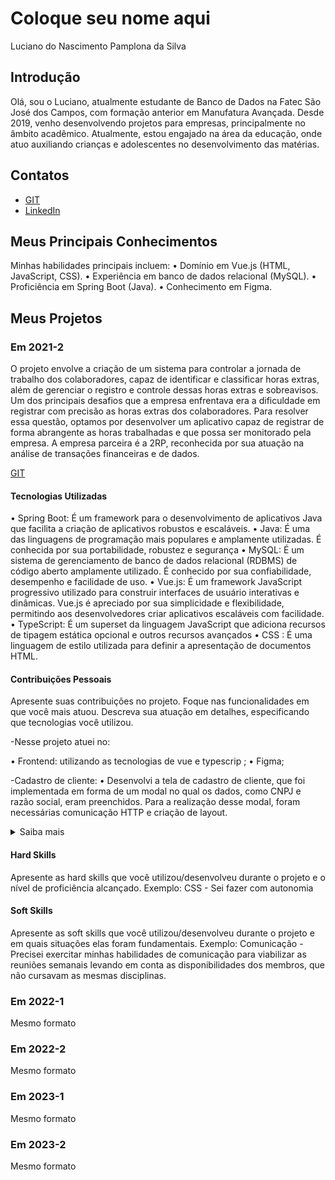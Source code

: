 # Coloque seu nome aqui
Luciano do Nascimento Pamplona da Silva 

## Introdução

Olá, sou o Luciano, atualmente estudante de Banco de Dados na Fatec São José dos Campos, com formação anterior em Manufatura Avançada. Desde 2019, venho desenvolvendo projetos para empresas, principalmente no âmbito acadêmico. Atualmente, estou engajado na área da educação, onde atuo auxiliando crianças e adolescentes no desenvolvimento das matérias.

## Contatos
* [GIT](https://github.com/lucianonps)
* [LinkedIn](https://www.linkedin.com/in/luciano-pamplona)

## Meus Principais Conhecimentos
Minhas habilidades principais incluem:
•	Domínio em Vue.js (HTML, JavaScript, CSS).
•	Experiência em banco de dados relacional (MySQL).
•	Proficiência em Spring Boot (Java).
•	Conhecimento em Figma.



## Meus Projetos

### Em 2021-2
O projeto envolve a criação de um sistema para controlar a jornada de trabalho dos colaboradores, capaz de identificar e classificar horas extras, além de gerenciar o registro e controle dessas horas extras e sobreavisos. Um dos principais desafios que a empresa enfrentava era a dificuldade em registrar com precisão as horas extras dos colaboradores. Para resolver essa questão, optamos por desenvolver um aplicativo capaz de registrar de forma abrangente as horas trabalhadas e que possa ser monitorado pela empresa.
A empresa parceira é a 2RP, reconhecida por sua atuação na análise de transações financeiras e de dados.


[GIT](https://github.com/api-3sem-pixel-api/api)

#### Tecnologias Utilizadas

•	Spring Boot: É um framework para o desenvolvimento de aplicativos Java que facilita a criação de aplicativos robustos e escaláveis.
•	Java: É uma das linguagens de programação mais populares e amplamente utilizadas. É conhecida por sua portabilidade, robustez e segurança
•	MySQL: É um sistema de gerenciamento de banco de dados relacional (RDBMS) de código aberto amplamente utilizado. É conhecido por sua confiabilidade, desempenho e facilidade de uso.
•	Vue.js: É um framework JavaScript progressivo utilizado para construir interfaces de usuário interativas e dinâmicas. Vue.js é apreciado por sua simplicidade e flexibilidade, permitindo aos desenvolvedores criar aplicativos escaláveis com facilidade.
•	TypeScript: É um superset da linguagem JavaScript que adiciona recursos de tipagem estática opcional e outros recursos avançados
•	CSS : É uma linguagem de estilo utilizada para definir a apresentação de documentos HTML.


#### Contribuições Pessoais
Apresente suas contribuições no projeto. Foque nas funcionalidades em que você mais atuou. Descreva sua atuação em detalhes, especificando que tecnologias você utilizou.

-Nesse projeto atuei no:

•	Frontend: utilizando as tecnologias de vue e typescrip ;
•	Figma;


-Cadastro de cliente: 
•	Desenvolvi a tela de cadastro de cliente, que foi implementada em forma de um modal no qual os dados, como CNPJ e razão social, eram preenchidos. Para a realização desse modal, foram necessárias comunicação HTTP e criação de layout.

<details>  
<summary> Saiba mais </summary>
<imagem src= "C:\Users\lucia\OneDrive - Fatec Centro Paula Souza\Pictures\Screenshots\Captura de tela 2023-10-15 152036.png">
A imagem acima refere-se a um modal para cadastrar clientes. Nele, preencheremos o CNPJ e a razão social para cadastrar a empresa no sistema.

</details>

#### Hard Skills
Apresente as hard skills que você utilizou/desenvolveu durante o projeto e o nível de proficiência alcançado. Exemplo: CSS - Sei fazer com autonomia

#### Soft Skills
Apresente as soft skills que você utilizou/desenvolveu durante o projeto e em quais situações elas foram fundamentais. Exemplo: Comunicação - Precisei exercitar minhas habilidades de comunicação para viabilizar as reuniões semanais levando em conta as disponibilidades dos membros, que não cursavam as mesmas disciplinas.

### Em 2022-1
Mesmo formato

### Em 2022-2
Mesmo formato

### Em 2023-1
Mesmo formato

### Em 2023-2
Mesmo formato






